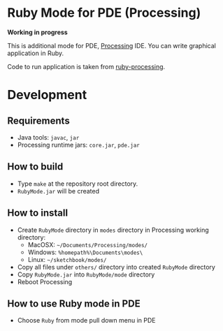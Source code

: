 Ruby Mode for PDE (Processing)
==============================

**Working in progress**

This is additional mode for PDE, [Processing](http://www.processing.org/) IDE.
You can write graphical application in Ruby.

Code to run application is taken from [ruby-processing](https://github.com/jashkenas/ruby-processing).

# Development
## Requirements
* Java tools: `javac`, `jar`
* Processing runtime jars: `core.jar`, `pde.jar`

## How to build
* Type `make` at the repository root directory.
* `RubyMode.jar` will be created

## How to install
+ Create `RubyMode` directory in `modes` directory in Processing working directory:
  * MacOSX: `~/Documents/Processing/modes/`
  * Windows: `%homepath%\Documents\modes\`
  * Linux: `~/sketchbook/modes/`
+ Copy all files under `others/` directory into created `RubyMode` directory
+ Copy `RubyMode.jar` into `RubyMode/mode` directory
+ Reboot Processing

## How to use Ruby mode in PDE
* Choose `Ruby` from mode pull down menu in PDE
